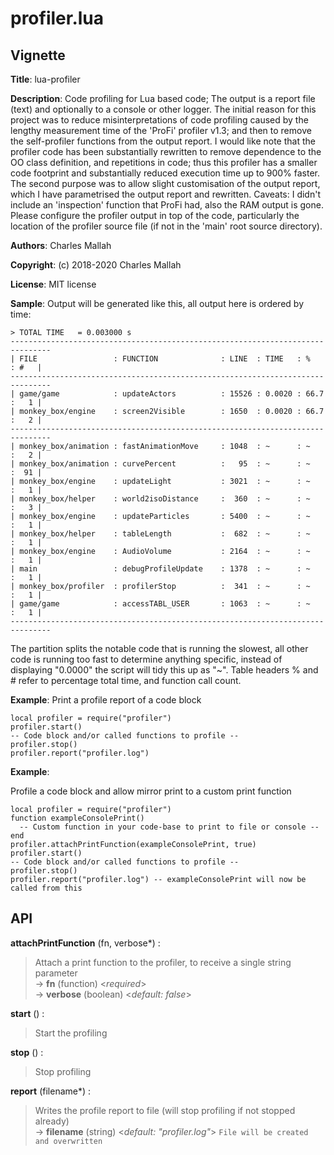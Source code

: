# profiler.lua

## Vignette

**Title**:
lua-profiler

**Description**:
Code profiling for Lua based code;
The output is a report file (text) and optionally to a console or other logger.
The initial reason for this project was to reduce  misinterpretations of
code profiling caused by the lengthy measurement time of the 'ProFi' profiler v1.3;
and then to remove the self-profiler functions from the output report.
I would like note that the profiler code has been substantially rewritten
to remove dependence to the OO class definition, and repetitions in code;
thus this profiler has a smaller code footprint and substantially reduced
execution time up to 900% faster.
The second purpose was to allow slight customisation of the output report,
which I have parametrised the output report and rewritten.
Caveats: I didn't include an 'inspection' function that ProFi had, also the RAM
output is gone.
Please configure the profiler output in top of the code, particularly the
location of the profiler source file (if not in the 'main' root source directory).

**Authors**:
Charles Mallah

**Copyright**:
(c) 2018-2020 Charles Mallah

**License**:
MIT license

**Sample**:
Output will be generated like this, all output here is ordered by time:

    > TOTAL TIME   = 0.003000 s
    -------------------------------------------------------------------------------
    | FILE                 : FUNCTION              : LINE  : TIME   : %     : #   |
    -------------------------------------------------------------------------------
    | game/game            : updateActors          : 15526 : 0.0020 : 66.7  :   1 |
    | monkey_box/engine    : screen2Visible        : 1650  : 0.0020 : 66.7  :   2 |
    -------------------------------------------------------------------------------
    | monkey_box/animation : fastAnimationMove     : 1048  : ~      : ~     :   2 |
    | monkey_box/animation : curvePercent          :   95  : ~      : ~     :  91 |
    | monkey_box/engine    : updateLight           : 3021  : ~      : ~     :   1 |
    | monkey_box/helper    : world2isoDistance     :  360  : ~      : ~     :   3 |
    | monkey_box/engine    : updateParticles       : 5400  : ~      : ~     :   1 |
    | monkey_box/helper    : tableLength           :  682  : ~      : ~     :   1 |
    | monkey_box/engine    : AudioVolume           : 2164  : ~      : ~     :   1 |
    | main                 : debugProfileUpdate    : 1378  : ~      : ~     :   1 |
    | monkey_box/profiler  : profilerStop          :  341  : ~      : ~     :   1 |
    | game/game            : accessTABL_USER       : 1063  : ~      : ~     :   1 |
    -------------------------------------------------------------------------------

The partition splits the notable code that is running the slowest, all other code is running
too fast to determine anything specific, instead of displaying "0.0000" the script will tidy
this up as "~". Table headers % and # refer to percentage total time, and function call count.

**Example**:
Print a profile report of a code block

    local profiler = require("profiler")
    profiler.start()
    -- Code block and/or called functions to profile --
    profiler.stop()
    profiler.report("profiler.log")

**Example**:

Profile a code block and allow mirror print to a custom print function

    local profiler = require("profiler")
    function exampleConsolePrint()
      -- Custom function in your code-base to print to file or console --
    end
    profiler.attachPrintFunction(exampleConsolePrint, true)
    profiler.start()
    -- Code block and/or called functions to profile --
    profiler.stop()
    profiler.report("profiler.log") -- exampleConsolePrint will now be called from this

## API

**attachPrintFunction** (fn, verbose\*) :   

> Attach a print function to the profiler, to receive a single string parameter  
> &rarr; **fn** (function) <*required*>  
> &rarr; **verbose** (boolean) <*default: false*>  

**start** () :   

> Start the profiling  

**stop** () :   

> Stop profiling  

**report** (filename\*) :   

> Writes the profile report to file (will stop profiling if not stopped already)  
> &rarr; **filename** (string) <*default: "profiler.log"*> `File will be created and overwritten`  
